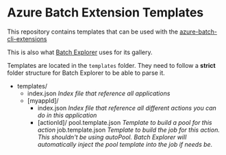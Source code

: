 # Azure Batch Extension Templates

This repository contains templates that can be used with the [azure-batch-cli-extensions](https://github.com/Azure/azure-batch-cli-extensions)

This is also what [Batch Explorer](https://github.com/Azure/BatchExplorer) uses for its gallery.


Templates are located in the `templates` folder. They need to follow a **strict** folder structure for Batch Explorer to be able to parse it.

- templates/
  - index.json  _Index file that reference all applications_
  - [myappId]/
     - index.json _Index file that reference all different actions you can do in this application_
     - [actionId]/
        pool.template.json  _Template to build a pool for this action_
        job.template.json   _Template to build the job for this action. This shouldn't be using autoPool. Batch Explorer will automatically inject the pool template into the job if needs be._